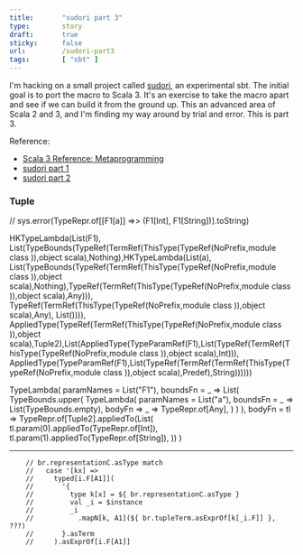 ```yaml
---
title:       "sudori part 3"
type:        story
draft:       true
sticky:      false
url:         /sudori-part3
tags:        [ "sbt" ]
---
```


  [sudori]: https://github.com/eed3si9n/sudori
  [part1]: https://eed3si9n.com/sudori-part1
  [part2]: https://eed3si9n.com/sudori-part2
  [metaprogramming]: http://dotty.epfl.ch/docs/reference/metaprogramming/toc.html
  [Enum]: http://dotty.epfl.ch/docs/reference/enums/adts.html
  [TypeProjection]: http://dotty.epfl.ch/docs/reference/dropped-features/type-projection.html
  [so-50043630]: https://stackoverflow.com/q/50043630/3827
  [Tree]: https://github.com/lampepfl/dotty/blob/3.0.1/library/src/scala/quoted/Quotes.scala#L255
  [Transformer]: https://github.com/scala/scala/blob/v2.13.6/src/reflect/scala/reflect/api/Trees.scala#L2563
  [TreeMap]: https://github.com/lampepfl/dotty/blob/3.0.1/library/src/scala/quoted/Quotes.scala#L4370
  [Type]: http://dotty.epfl.ch/docs/reference/metaprogramming/macros.html#types-for-quotations
  [statically-unknown]: https://docs.scala-lang.org/scala3/guides/macros/faq.html#how-do-i-summon-an-expression-for-statically-unknown-types
  [Instance]: https://github.com/sbt/sbt/blob/v1.5.5/core-macros/src/main/scala/sbt/internal/util/appmacro/Instance.scala
  [1c22478edc]: https://github.com/sbt/sbt-zero-thirteen/commit/1c22478edcad5b083330445317d3ef28f3fa3ef2
  [Selective]: https://eed3si9n.com/selective-functor-in-sbt
  [TypeTest]: http://dotty.epfl.ch/docs/reference/other-new-features/type-test.html
  [Lambda]: https://github.com/lampepfl/dotty/blob/3.0.1/library/src/scala/quoted/Quotes.scala#L1290
  [createFunction]: https://github.com/sbt/sbt/blob/v1.5.5/core-macros/src/main/scala/sbt/internal/util/appmacro/ContextUtil.scala#L234

I'm hacking on a small project called [sudori][sudori], an experimental sbt. The initial goal is to port the macro to Scala 3. It's an exercise to take the macro apart and see if we can build it from the ground up. This an advanced area of Scala 2 and 3, and I'm finding my way around by trial and error. This is part 3.

Reference:
- [Scala 3 Reference: Metaprogramming][metaprogramming]
- [sudori part 1][part1]
- [sudori part 2][part2]



### Tuple



// sys.error(TypeRepr.of[[F1[a]] =>> (F1[Int], F1[String])].toString)


HKTypeLambda(List(F1), List(TypeBounds(TypeRef(TermRef(ThisType(TypeRef(NoPrefix,module class <root>)),object scala),Nothing),HKTypeLambda(List(a), List(TypeBounds(TypeRef(TermRef(ThisType(TypeRef(NoPrefix,module class <root>)),object scala),Nothing),TypeRef(TermRef(ThisType(TypeRef(NoPrefix,module class <root>)),object scala),Any))), TypeRef(TermRef(ThisType(TypeRef(NoPrefix,module class <root>)),object scala),Any), List()))), AppliedType(TypeRef(TermRef(ThisType(TypeRef(NoPrefix,module class <root>)),object scala),Tuple2),List(AppliedType(TypeParamRef(F1),List(TypeRef(TermRef(ThisType(TypeRef(NoPrefix,module class <root>)),object scala),Int))), AppliedType(TypeParamRef(F1),List(TypeRef(TermRef(TermRef(ThisType(TypeRef(NoPrefix,module class <root>)),object scala),Predef),String))))))

TypeLambda(
  paramNames = List("F1"),
  boundsFn = _ => List(
    TypeBounds.upper(
      TypeLambda(
        paramNames = List("a"),
        boundsFn = _ => List(TypeBounds.empty),
        bodyFn => _ => TypeRepr.of[Any],
      )
    )
  ),
  bodyFn = tl =>
    TypeRepr.of[Tuple2].appliedTo(List(
      tl.param(0).appliedTo(TypeRepr.of[Int]),
      tl.param(1).appliedTo(TypeRepr.of[String]),
    ))
)

-----


        // br.representationC.asType match
        //   case '[kx] =>
        //     typed[i.F[A1]](
        //       '{
        //         type k[x] = ${ br.representationC.asType }
        //         val _i = $instance
        //         _i
        //           .mapN[k, A1](${ br.tupleTerm.asExprOf[k[_i.F]] }, ???)
        //       }.asTerm
        //     ).asExprOf[i.F[A1]]
